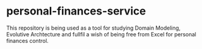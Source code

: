 # personal-finances-service
This repository is being used as a tool for studying Domain Modeling, Evolutive Archtecture and fullfil a wish of being free from Excel for personal finances control.